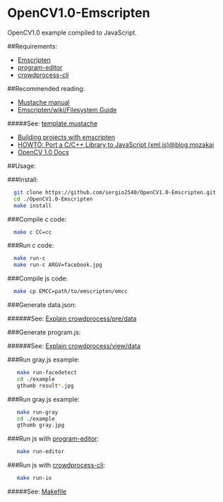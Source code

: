 OpenCV1.0-Emscripten 
===========

OpenCV1.0 example compiled to JavaScript. 

##Requirements:
  * [Emscripten](https://github.com/kripken/emscripten/wiki/Tutorial)
  * [program-editor](https://github.com/crowdprocess/program-editor)
  * [crowdprocess-cli](https://github.com/CrowdProcess/crp-cli)

##Recommended reading:
 * [Mustache manual](http://mustache.github.io/mustache.5.html)
 * [Emscripten/wiki/Filesystem Guide](https://github.com/kripken/emscripten/wiki/Filesystem-Guide)
  
#####See: [template.mustache](https://github.com/sergio2540/FireSim-Emscripten/blob/master/crowdprocess/pre/template/template.mustache)

 * [Building projects with emscripten](https://github.com/kripken/emscripten/wiki/Building-Projects)
 * [HOWTO: Port a C/C++ Library to JavaScript (xml.js)@blog.mozakai](http://mozakai.blogspot.pt/2012/03/howto-port-cc-library-to-javascript.html)
 * [OpenCV 1.0 Docs](http://www.cognotics.com/opencv/docs/1.0/)


##Usage:

###Install: 

```bash
  git clone https://github.com/sergio2540/OpenCV1.0-Emscripten.git
  cd ./OpenCV1.0-Emscripten 
  make install
```

###Compile c code: 

```bash
  make c CC=cc
```
###Run c code: 

```bash
  make run-c
  make run-c ARGV=facebook.jpg
```
###Compile js code: 

```bash 
  make cp EMCC=path/to/emscripten/emcc
```
###Generate data.json:

######See: [Explain crowdprocess/pre/data](https://gist.github.com/sergio2540/b5b45f9e13e533ea056d)

###Generate program.js:

######See: [Explain crowdprocess/view/data](https://gist.github.com/sergio2540/fac873fccde43bb98b44)

###Run gray.js example: 

```bash
   make run-facedetect
   cd ./example
   gthumb result*.jpg
```

###Run gray.js example: 

```bash
   make run-gray
   cd ./example
   gthumb gray.jpg
```

###Run js with [program-editor](https://github.com/crowdprocess/program-editor): 

```bash
   make run-editor
```
###Run js with [crowdprocess-cli](https://github.com/CrowdProcess/crp-cli):
```bash
   make run-io
```

#####See: [Makefile](https://github.com/sergio2540/OpenCV1.0-Emscripten/blob/master/Makefile)
